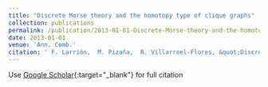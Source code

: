 ```yaml
---
title: "Discrete Morse theory and the homotopy type of clique graphs"
collection: publications
permalink: /publication/2013-01-01-Discrete-Morse-theory-and-the-homotopy-type-of-clique-graphs
date: 2013-01-01
venue: 'Ann. Comb.'
citation: ' F. Larrión,  M. Pizaña,  R. Villarroel-Flores, &quot;Discrete Morse theory and the homotopy type of clique graphs.&quot; Ann. Comb., 2013.'
---
```

Use [Google Scholar](https://scholar.google.com/scholar?q=Discrete+Morse+theory+and+the+homotopy+type+of+clique+graphs){:target="_blank"} for full citation